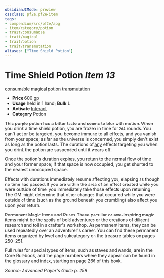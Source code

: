 ```yaml
---
obsidianUIMode: preview
cssclass: pf2e,pf2e-item
tags:
- compendium/src/pf2e/apg
- item/category/potion
- trait/consumable
- trait/magical
- trait/potion
- trait/transmutation
aliases: ["Time Shield Potion"]
---
```

# Time Shield Potion *Item 13*  
[consumable](/rules/traits/consumable.md)  [magical](/rules/traits/magical.md)  [potion](/rules/traits/potion.md)  [transmutation](/rules/traits/transmutation.md)  

- **Price** 600 gp
- **Usage** held in 1 hand; **Bulk** L
- **Activate** [Interact](/rules/actions/interact.md)
- **Category** Potion

This purple potion has a bitter taste and seems to blur with motion. When you drink a time shield potion, you are frozen in time for `2d4` rounds. You can't act or be targeted, you become immune to all effects, and you vanish from your space; as far as the universe is concerned, you simply don't exist as long as the potion lasts. The durations of [any](/rules/traits/any-b1.md) effects targeting you when you drink the potion are suspended until it wears off.

Once the potion's duration expires, you return to the normal flow of time and your former space; if that space is now occupied, you get shunted to the nearest unoccupied space.

Effects with durations immediately resume affecting you, elapsing as though no time has passed. If you are within the area of an effect created while you were outside of time, you immediately take those effects upon returning. The GM might determine that other changes that occurred while you were outside of time (such as the ground beneath you crumbling) also affect you upon your return.

Permanent Magic Items and Runes These peculiar or awe-inspiring magic items might be the spoils of bold adventures or the creations of diligent research and toil in a crafter's workshop. As permanent items, they can be used repeatedly over an adventurer's career. You can find these permanent items organized by level and subcategory on the treasure tables on pages 250–251.

Full rules for special types of items, such as staves and wands, are in the Core Rulebook, and the page numbers where they appear can be found in the glossary and index, starting on page 266 of this book.

*Source: Advanced Player's Guide p. 259*